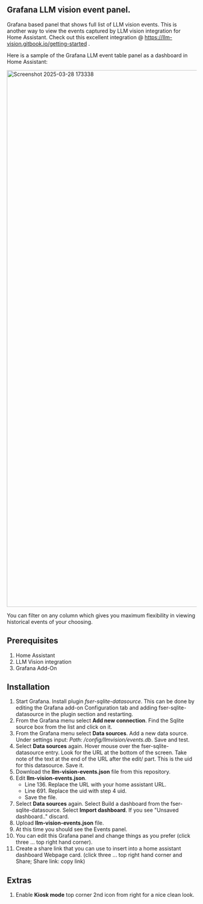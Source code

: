 ## **Grafana LLM vision event panel**.

Grafana based panel that shows full list of LLM vision events.  This is another way to view the events captured by LLM vision integration for Home Assistant.  Check out this excellent integration @
https://llm-vision.gitbook.io/getting-started .  

Here is a sample of the Grafana LLM event table panel as a dashboard in Home Assistant:

<img width="1426" alt="Screenshot 2025-03-28 173338" src="https://github.com/user-attachments/assets/cca34928-75a0-4bca-be86-07897c4f3478" />

You can filter on any column which gives you maximum flexibility in viewing historical events of your choosing.

## **Prerequisites**

1. Home Assistant
2. LLM Vision integration
3. Grafana Add-On

## **Installation**

1. Start Grafana. Install plugin *fser-sqlite-datasource*.  This can be done by editing the Grafana add-on Configuration tab and adding fser-sqlite-datasource in the plugin section and restarting.
2. From the Grafana menu select  **Add new connection**. Find the Sqlite source box  from the list and click on it.
3. From the Grafana menu select  **Data sources**. Add a new data source. Under settings input: _Path: /config/llmvision/events.db_. Save and test.
4. Select **Data sources** again. Hover mouse over the fser-sqlite-datasource entry.  Look for the URL at the bottom of the screen. Take note of the text at the end of the URL after the edit/ part. This is the uid for this datasource. Save it.
5. Download the **llm-vision-events.json** file from this repository.
6. Edit **llm-vision-events.json**.
   - Line 136. Replace the URL with your home assistant URL.
   - Line 691. Replace the uid with step 4 uid.
   - Save the file.
7. Select **Data sources** again. Select Build a dashboard from the fser-sqlite-datasource.  Select **Import dashboard**. If you see "Unsaved dashboard.." discard.
8. Upload **llm-vision-events.json** file.
9. At this time you should see the Events panel.
10. You can edit this Grafana panel and change things as you prefer (click three ... top right hand corner).
11. Create a share link that you can use to insert into a home assistant dashboard Webpage card. (click three ... top right hand corner and Share; Share link: copy link)

## **Extras**

1. Enable **Kiosk mode** top corner 2nd icon from right for a nice clean look.

